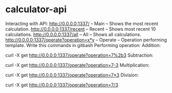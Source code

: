 # calculator-api
Interacting with API:
http://0.0.0.0:1337/ – Main – Shows the most recent calculation.
http://0.0.0.0:1337/recent – Recent – Shows most recent 10 calculations.
http://0.0.0.0:1337/all – All – Shows all calculations.
http://0.0.0.0:1337/operate?operation=x*y – Operate – Operation performing template.
Write this commands in gitbash
Performing operation:
Addition:

curl -X get http://0.0.0.0:1337/operate?operation=7%2b3
Subtraction:

curl -X get http://0.0.0.0:1337/operate?operation=7-3
Multiplication:

curl -X get http://0.0.0.0:1337/operate?operation=7*3
Division:

curl -X get http://0.0.0.0:1337/operate?operation=7/3
